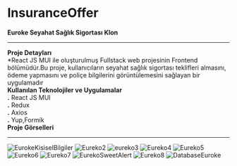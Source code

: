 # InsuranceOffer
**Euroke Seyahat Sağlık Sigortası Klon** <hr>
**Proje Detayları** <br> 
*React JS MUI ile oluşturulmuş Fullstack web projesinin Frontend bölümüdür.Bu proje, kullanıcıların seyahat sağlık sigortası teklifleri almasını, ödeme yapmasını ve poliçe bilgilerini görüntülemesini sağlayan bir uygulamadır<br>
**Kullanılan Teknolojiler ve Uygulamalar**<br>
**.** React JS MUI <br>
**.** Redux  <br>
**.** Axios<br>
**.** Yup,Formik <br>
**Proje Görselleri**<hr> 
![EurokeKisiselBilgiler](https://github.com/user-attachments/assets/2b19f41f-5977-4410-a339-308cf263e7ee)
![Eureko2](https://github.com/user-attachments/assets/9bb35dd5-ccaf-43b2-a377-24f8d04b7d09)
![eureko3](https://github.com/user-attachments/assets/f29d04de-7068-4b89-9023-95873d8feead)
![Eureko4](https://github.com/user-attachments/assets/a03a7b1b-7327-4f1b-93bd-6102598f08bd)
![Eureko5](https://github.com/user-attachments/assets/2a7b0d66-c54f-4a1d-a49f-dbd13e5e191d)
![Eureko6](https://github.com/user-attachments/assets/9ca9550d-3e76-4ba2-bd20-3e61095038e4)
![Eureko7](https://github.com/user-attachments/assets/134f7fe6-2fbb-45cd-bdb4-fbe70b628fa1)
![EurekoSweetAlert](https://github.com/user-attachments/assets/1412366a-4cfe-467a-9e80-35a269f45110)
![Eureko8](https://github.com/user-attachments/assets/de214141-f311-4096-9d5c-af6c9b36ae00)
![DatabaseEuroke](https://github.com/user-attachments/assets/52be0147-c637-4762-a87f-b01bf37bbf23)
